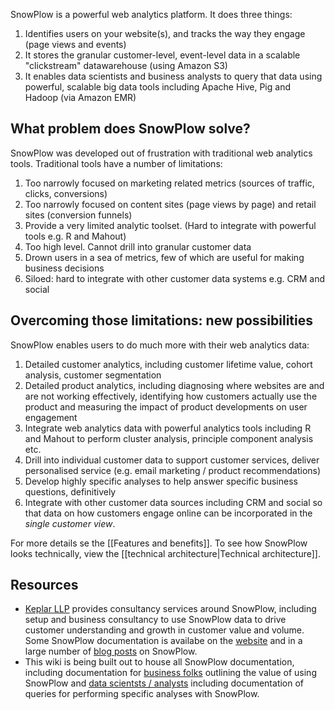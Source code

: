 SnowPlow is a powerful web analytics platform. It does three things:

1. Identifies users on your website(s), and tracks the way they engage (page views and events)
2. It stores the granular customer-level, event-level data in a scalable "clickstream" datawarehouse (using Amazon S3)
3. It enables data scientists and business analysts to query that data using powerful, scalable big data tools including Apache Hive, Pig and Hadoop (via Amazon EMR)

## What problem does SnowPlow solve?

SnowPlow was developed out of frustration with traditional web analytics tools. Traditional tools have a number of limitations:

1. Too narrowly focused on marketing related metrics (sources of traffic, clicks, conversions)
2. Too narrowly focused on content sites (page views by page) and retail sites (conversion funnels)
3. Provide a very limited analytic toolset. (Hard to integrate with powerful tools e.g. R and Mahout)
4. Too high level. Cannot drill into granular customer data
5. Drown users in a sea of metrics, few of which are useful for making business decisions
6. Siloed: hard to integrate with other customer data systems e.g. CRM and social

## Overcoming those limitations: new possibilities

SnowPlow enables users to do much more with their web analytics data:

1. Detailed customer analytics, including customer lifetime value, cohort analysis, customer segmentation
2. Detailed product analytics, including diagnosing where websites are and are not working effectively, identifying how customers actually use the product and measuring the impact of product developments on user engagement
3. Integrate web analytics data with powerful analytics tools including R and Mahout to perform cluster analysis, principle component analysis etc.
4. Drill into individual customer data to support customer services, deliver personalised service (e.g. email marketing / product recommendations)
5. Develop highly specific analyses to help answer specific business questions, definitively
6. Integrate with other customer data sources including CRM and social so that data on how customers engage online can be incorporated in the _single customer view_.

For more details se the [[Features and benefits]].
To see how SnowPlow looks technically, view the [[technical architecture|Technical architecture]].

## Resources

* [Keplar LLP](http://www.keplarllp.com) provides consultancy services around SnowPlow, including setup and business consultancy to use SnowPlow data to drive customer understanding and growth in customer value and volume. Some SnowPlow documentation is availabe on the [website](http://www.keplarllp.com/resources/snowplow) and in a large number of [blog posts](http://www.keplarllp.com/blog/category/snowplow) on SnowPlow.
* This wiki is being built out to house all SnowPlow documentation, including documentation for [business folks](SnowPlow-for-business-folks) outlining the value of using SnowPlow and [data scientsts / analysts](SnowPlow-for-analysts) including documentation of queries for performing specific analyses with SnowPlow.

